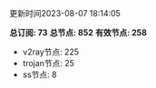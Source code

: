 更新时间2023-08-07 18:14:05

**总订阅: 73**
**总节点: 852**
**有效节点: 258**
- v2ray节点: 225
- trojan节点: 25
- ss节点: 8
